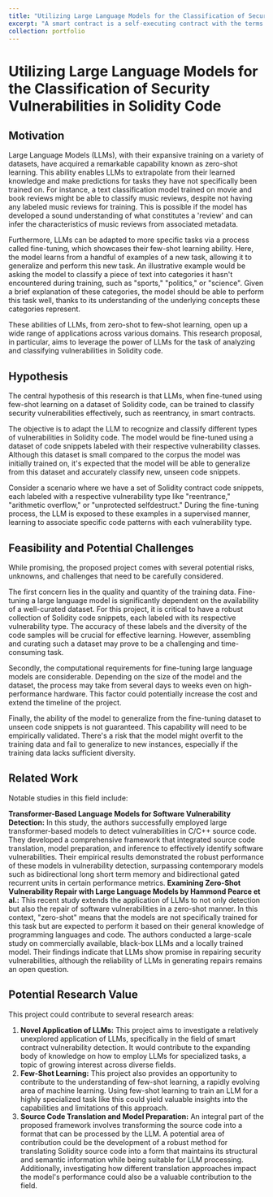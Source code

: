 ```yaml
---
title: "Utilizing Large Language Models for the Classification of Security Vulnerabilities in Solidity Code"
excerpt: "A smart contract is a self-executing contract with the terms of the agreement between buyer and seller being directly written into lines of code. The code is stored on a blockchain across a distributed, decentralized blockchain network. The code controls the execution, and transactions are trackable and irreversible. Because the smart contract is irreversible, we must audit the written program to ensure it is secure. <br/><img src='/images/Smart-Contract-Security-2.jpg' width='700' height='400'>"
collection: portfolio
---
```


# Utilizing Large Language Models for the Classification of Security Vulnerabilities in Solidity Code

## Motivation 
Large Language Models (LLMs), with their expansive training on a variety of datasets, have acquired a remarkable capability known as zero-shot learning. This ability enables LLMs to extrapolate from their learned knowledge and make predictions for tasks they have not specifically been trained on. For instance, a text classification model trained on movie and book reviews might be able to classify music reviews, despite not having any labeled music reviews for training. This is possible if the model has developed a sound understanding of what constitutes a 'review' and can infer the characteristics of music reviews from associated metadata.

Furthermore, LLMs can be adapted to more specific tasks via a process called fine-tuning, which showcases their few-shot learning ability. Here, the model learns from a handful of examples of a new task, allowing it to generalize and perform this new task. An illustrative example would be asking the model to classify a piece of text into categories it hasn't encountered during training, such as "sports," "politics," or "science". Given a brief explanation of these categories, the model should be able to perform this task well, thanks to its understanding of the underlying concepts these categories represent.

These abilities of LLMs, from zero-shot to few-shot learning, open up a wide range of applications across various domains. This research proposal, in particular, aims to leverage the power of LLMs for the task of analyzing and classifying vulnerabilities in Solidity code.

## Hypothesis

The central hypothesis of this research is that LLMs, when fine-tuned using few-shot learning on a dataset of Solidity code, can be trained to classify security vulnerabilities effectively, such as reentrancy, in smart contracts.

The objective is to adapt the LLM to recognize and classify different types of vulnerabilities in Solidity code. The model would be fine-tuned using a dataset of code snippets labeled with their respective vulnerability classes. Although this dataset is small compared to the corpus the model was initially trained on, it's expected that the model will be able to generalize from this dataset and accurately classify new, unseen code snippets.

Consider a scenario where we have a set of Solidity contract code snippets, each labeled with a respective vulnerability type like "reentrance," "arithmetic overflow," or "unprotected selfdestruct." During the fine-tuning process, the LLM is exposed to these examples in a supervised manner, learning to associate specific code patterns with each vulnerability type.


## Feasibility and Potential Challenges

While promising, the proposed project comes with several potential risks, unknowns, and challenges that need to be carefully considered.

The first concern lies in the quality and quantity of the training data. Fine-tuning a large language model is significantly dependent on the availability of a well-curated dataset. For this project, it is critical to have a robust collection of Solidity code snippets, each labeled with its respective vulnerability type. The accuracy of these labels and the diversity of the code samples will be crucial for effective learning. However, assembling and curating such a dataset may prove to be a challenging and time-consuming task.

Secondly, the computational requirements for fine-tuning large language models are considerable. Depending on the size of the model and the dataset, the process may take from several days to weeks even on high-performance hardware. This factor could potentially increase the cost and extend the timeline of the project.

Finally, the ability of the model to generalize from the fine-tuning dataset to unseen code snippets is not guaranteed. This capability will need to be empirically validated. There's a risk that the model might overfit to the training data and fail to generalize to new instances, especially if the training data lacks sufficient diversity.

## Related Work

Notable studies in this field include:

**Transformer-Based Language Models for Software Vulnerability Detection:** In this study, the authors successfully employed large transformer-based models to detect vulnerabilities in C/C++ source code. They developed a comprehensive framework that integrated source code translation, model preparation, and inference to effectively identify software vulnerabilities. Their empirical results demonstrated the robust performance of these models in vulnerability detection, surpassing contemporary models such as bidirectional long short term memory and bidirectional gated recurrent units in certain performance metrics.
**Examining Zero-Shot Vulnerability Repair with Large Language Models by Hammond Pearce et al.:** This recent study extends the application of LLMs to not only detection but also the repair of software vulnerabilities in a zero-shot manner. In this context, "zero-shot" means that the models are not specifically trained for this task but are expected to perform it based on their general knowledge of programming languages and code. The authors conducted a large-scale study on commercially available, black-box LLMs and a locally trained model. Their findings indicate that LLMs show promise in repairing security vulnerabilities, although the reliability of LLMs in generating repairs remains an open question.
​
## Potential Research Value

This project could contribute to several research areas:

1.  **Novel Application of LLMs:** This project aims to investigate a relatively unexplored application of LLMs, specifically in the field of smart contract vulnerability detection. It would contribute to the expanding body of knowledge on how to employ LLMs for specialized tasks, a topic of growing interest across diverse fields.
2.  **Few-Shot Learning:** This project also provides an opportunity to contribute to the understanding of few-shot learning, a rapidly evolving area of machine learning. Using few-shot learning to train an LLM for a highly specialized task like this could yield valuable insights into the capabilities and limitations of this approach.
3.  **Source Code Translation and Model Preparation:** An integral part of the proposed framework involves transforming the source code into a format that can be processed by the LLM. A potential area of contribution could be the development of a robust method for translating Solidity source code into a form that maintains its structural and semantic information while being suitable for LLM processing. Additionally, investigating how different translation approaches impact the model's performance could also be a valuable contribution to the field.
